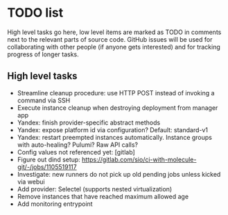 # TODO list

High level tasks go here, low level items are marked as TODO in comments next
to the relevant parts of source code. GitHub issues will be used for
collaborating with other people (if anyone gets interested) and for tracking
progress of longer tasks.


## High level tasks

- Streamline cleanup procedure: use HTTP POST instead of invoking a command via SSH
- Execute instance cleanup when destroying deployment from manager app
- Yandex: finish provider-specific abstract methods
- Yandex: expose platform id via configuration? Default: standard-v1
- Yandex: restart preempted instances automatically. Instance groups with
  auto-healing? Pulumi? Raw API calls?
- Config values not referenced yet: [gitlab]
- Figure out dind setup: https://gitlab.com/sio/ci-with-molecule-git/-/jobs/1105519117
- Investigate: new runners do not pick up old pending jobs unless kicked via webui
- Add provider: Selectel (supports nested virtualization)
- Remove instances that have reached maximum allowed age
- Add monitoring entrypoint
